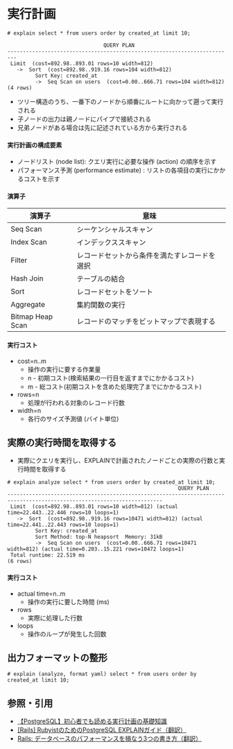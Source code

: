 # 実行計画
```
# explain select * from users order by created_at limit 10;

                               QUERY PLAN
-------------------------------------------------------------------------
 Limit  (cost=892.98..893.01 rows=10 width=812)
   ->  Sort  (cost=892.98..919.16 rows=104 width=812)
         Sort Key: created_at
         ->  Seq Scan on users  (cost=0.00..666.71 rows=104 width=812)
(4 rows)
```

- ツリー構造のうち、一番下のノードから順番にルートに向かって遡って実行される
- 子ノードの出力は親ノードにパイプで接続される
- 兄弟ノードがある場合は先に記述されている方から実行される

#### 実行計画の構成要素
- ノードリスト (node list): クエリ実行に必要な操作 (action) の順序を示す
- パフォーマンス予測 (performance estimate) : リストの各項目の実行にかかるコストを示す

#### 演算子

| 演算子           | 意味                                         |
| -                | -                                            |
| Seq Scan         | シーケンシャルスキャン                       |
| Index Scan       | インデックススキャン                         |
| Filter           | レコードセットから条件を満たすレコードを選択 |
| Hash Join        | テーブルの結合                               |
| Sort             | レコードセットをソート                       |
| Aggregate        | 集約関数の実行                               |
| Bitmap Heap Scan | レコードのマッチをビットマップで表現する     |

#### 実行コスト
- cost=n..m
  - 操作の実行に要する作業量
  - n - 初期コスト(検索結果の一行目を返すまでにかかるコスト)
  - m - 総コスト(初期コストを含めた処理完了までにかかるコスト)
- rows=n
  - 処理が行われる対象のレコード行数
- width=n
  - 各行のサイズ予測値 (バイト単位)

## 実際の実行時間を取得する
- 実際にクエリを実行し、EXPLAINで計画されたノードごとの実際の行数と実行時間を取得する

```
# explain analyze select * from users order by created_at limit 10;
                                                       QUERY PLAN
------------------------------------------------------------------------------------------------------------------------
 Limit  (cost=892.98..893.01 rows=10 width=812) (actual time=22.443..22.446 rows=10 loops=1)
   ->  Sort  (cost=892.98..919.16 rows=10471 width=812) (actual time=22.441..22.443 rows=10 loops=1)
         Sort Key: created_at
         Sort Method: top-N heapsort  Memory: 31kB
         ->  Seq Scan on users  (cost=0.00..666.71 rows=10471 width=812) (actual time=0.203..15.221 rows=10472 loops=1)
 Total runtime: 22.519 ms
(6 rows)
```

#### 実行コスト
- actual time=n..m
  - 操作の実行に要した時間 (ms)
- rows
  - 実際に処理した行数
- loops
  - 操作のループが発生した回数

## 出力フォーマットの整形
```
# explain (analyze, format yaml) select * from users order by created_at limit 10;
```

## 参照・引用
- [【PostgreSQL】初心者でも読める実行計画の基礎知識](https://tech-blog.rakus.co.jp/entry/20200612/postgreSQL)
- [[Rails] RubyistのためのPostgreSQL EXPLAINガイド（翻訳）](https://techracho.bpsinc.jp/hachi8833/2017_03_29/37986)
- [Rails: データベースのパフォーマンスを損なう3つの書き方（翻訳）](https://techracho.bpsinc.jp/hachi8833/2021_06_24/50793)
